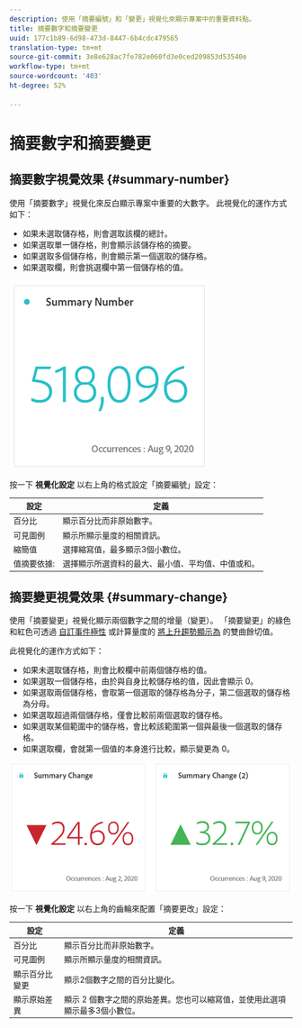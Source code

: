 ```yaml
---
description: 使用「摘要編號」和「變更」視覺化來顯示專案中的重要資料點。
title: 摘要數字和摘要變更
uuid: 177c1b89-6d98-473d-8447-6b4cdc479565
translation-type: tm+mt
source-git-commit: 3e8e628ac7fe782e060fd3e0ced209853d53540e
workflow-type: tm+mt
source-wordcount: '403'
ht-degree: 52%

---
```



# 摘要數字和摘要變更

## 摘要數字視覺效果 {#summary-number}

使用「摘要數字」視覺化來反白顯示專案中重要的大數字。 此視覺化的運作方式如下：

* 如果未選取儲存格，則會選取該欄的總計。
* 如果選取單一儲存格，則會顯示該儲存格的摘要。
* 如果選取多個儲存格，則會顯示第一個選取的儲存格。
* 如果選取欄，則會挑選欄中第一個儲存格的值。

![摘要數字](assets/summary-number.png)

按一下 **視覺化設定** 以右上角的格式設定「摘要編號」設定：

| 設定 | 定義 |
|--- |--- |
| 百分比 | 顯示百分比而非原始數字。 |
| 可見圖例 | 顯示所顯示量度的相關資訊。 |
| 縮簡值 | 選擇縮寫值，最多顯示3個小數位。 |
| 值摘要依據: | 選擇顯示所選資料的最大、最小值、平均值、中值或和。 |

## 摘要變更視覺效果 {#summary-change}

使用「摘要變更」視覺化顯示兩個數字之間的增量（變更）。 「摘要變更」的綠色和紅色可透過 [自訂事件極性](https://docs.adobe.com/content/help/zh-Hant/analytics/admin/admin-tools/success-events/success-event.html) 或計算量度的 [將上升趨勢顯示為](https://docs.adobe.com/content/help/zh-Hant/analytics/components/calculated-metrics/calcmetric-workflow/cm-build-metrics.html) 的雙曲餘切值。

此視覺化的運作方式如下：

* 如果未選取儲存格，則會比較欄中前兩個儲存格的值。
* 如果選取一個儲存格，由於與自身比較儲存格的值，因此會顯示 0。
* 如果選取兩個儲存格，會取第一個選取的儲存格為分子，第二個選取的儲存格為分母。
* 如果選取超過兩個儲存格，僅會比較前兩個選取的儲存格。
* 如果選取某個範圍中的儲存格，會比較該範圍第一個與最後一個選取的儲存格。
* 如果選取欄，會就第一個值的本身進行比較，顯示變更為 0。

![摘要變更](assets/summary-change.png)

按一下 **視覺化設定** 以右上角的齒輪來配置「摘要更改」設定：

| 設定 | 定義 |
|--- |--- |
| 百分比 | 顯示百分比而非原始數字。 |
| 可見圖例 | 顯示所顯示量度的相關資訊。 |
| 顯示百分比變更 | 顯示2個數字之間的百分比變化。 |
| 顯示原始差異 | 顯示 2 個數字之間的原始差異。您也可以縮寫值，並使用此選項顯示最多3個小數位。 |
